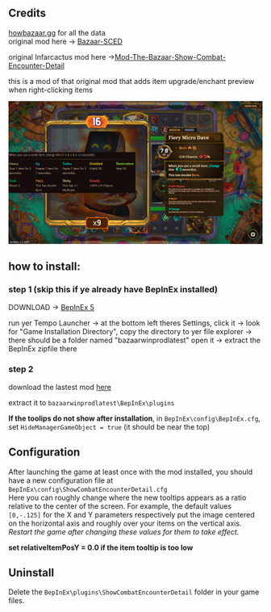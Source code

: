 

## Credits
[howbazaar.gg](https://www.howbazaar.gg/) for all the data  
original mod here -> [Bazaar-SCED](https://github.com/nwk6661/Bazaar-SCED)

original Infarcactus mod here ->[Mod-The-Bazaar-Show-Combat-Encounter-Detail](https://github.com/Infarcactus/Mod-The-Bazaar-Show-Combat-Encounter-Detail)

this is a mod of that original mod that adds item upgrade/enchant preview when right-clicking items

![sample](ex1.png)

## how to install:
  
 ### step 1 (skip this if ye already have BepInEx installed) 
 
 DOWNLOAD -> [BepInEx 5](https://github.com/BepInEx/BepInEx/releases/download/v5.4.23.2/BepInEx_win_x64_5.4.23.2.zip)
  
run yer Tempo Launcher -> at the bottom left theres Settings, click it -> look for  "Game Installation Directory", copy the directory to yer file explorer -> there should be a folder named "bazaarwinprodlatest" open it -> extract the BepInEx zipfile there

### step 2
download the lastest mod [here](https://github.com/CambaCambaCambaCambaCambaCamba/Bazaar-SCED-with-item/releases)

extract it to `bazaarwinprodlatest\BepInEx\plugins`

**If the toolips do not show after installation**, in `BepInEx\config\BepInEx.cfg`, set
     `HideManagerGameObject = true` (it should be near the top)
  

## Configuration
After launching the game at least once with the mod installed, you should have a new configuration file at `BepInEx\config\ShowCombatEncounterDetail.cfg`  
Here you can roughly change where the new tooltips appears as a ratio relative to the center of the screen. For example,
the default values `[0,-.125]` for the X and Y parameters respectively put the image centered on the horizontal axis
and roughly over your items on the vertical axis.
_Restart the game after changing these values for them to take effect._

 **set relativeItemPosY = 0.0 if the item tooltip is too low**

## Uninstall
Delete the `BepInEx\plugins\ShowCombatEncounterDetail` folder in your game files.
